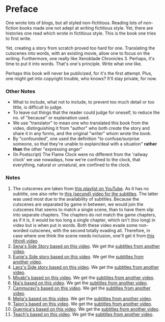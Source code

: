 # Preface

One wrote lots of blogs, but all styled non-fictitious. Reading lots of non-fiction books made one not adept at writing fictitious style. Yet, there are histories one read which wrote in fictitious style. This is the book one tries to first write. 

Yet, creating a story from scratch proved too hard for one. Translating the cutscenes into words, with an existing movie, allow one to focus on the writing. Furthermore, one really like Xenoblade Chronicles 3. Perhaps, it's time to put it into words. That's one's principle. Write what one like. 

Perhaps this book will never be publicized, for it's the first attempt. Plus, one might get into copyright trouble, who knows? It'll stay private, for now. 

### Other Notes

- What to include, what not to include, to prevent too much detail or too little, is difficult to judge. 
- To leave out things that the reader could judge for oneself, to reduce the no. of "because" or explanation used. 
- We use "translator" to mean one who translated this book from the video, distinguishing it from "author" who both _create_ the story and share it in any forms, and the original "writer" whom wrote the book.
- By "confounded", one used the definition "to confuse/surprise someone, so that they're unable to explain/deal with a situation" **rather than** the other "expressing anger"
- (In Postscript) The Flame Clock were no different from the 'railway clock' we use nowadays, how we're confined to the clock, that everything, natural or unnatural, are confined to the clock. 

### Notes

1. The cutscenes are taken from [this playlist on YouTube](https://www.youtube.com/watch?v=sXDE1P7WvI8&list=PLpVpBRIlzWuBPW1F4h7t1bJwl1567hzfY&index=3). As it has no subtitle, one also refer to [this (second) video for the subtitles](https://www.youtube.com/watch?v=UnuRO8WfZWc&t=382s&ab_channel=BeardBear). The latter was used most due to the availability of subtitles. Because the cutscenes are separated by game in between, we would join the cutscenes that seems to match a single scene, than to have them slip into separate chapters. The chapters do not match the game chapters, as if it is, it would be too long a single chapter, which isn't (too long) in video but is when put in words. Both these video evade some non-worded cutscenes, with the second totally evading all. Therefore, in case where one think the scene needs inclusion, one'll get it from [this (third) video](https://www.youtube.com/watch?v=me1dXXWnlbM&t=7711s&ab_channel=Gamer%27sLittlePlayground)
2. [Sena's Side Story based on this video](https://www.youtube.com/watch?v=5ps2YmjcoaE). We get the [subtitles from another video](https://www.youtube.com/watch?v=A6SR3Jzs-Nc).
3. [Eunie's Side story based on this video](https://www.youtube.com/watch?v=0oQQjtMNbz4). We get the [subtitles from another video](https://www.youtube.com/watch?v=E2vsvrxOoh0). 
4. [Lanz's Side story based on this video](https://www.youtube.com/watch?v=p3mGgeFerk4). We get the [subtitles from another video](https://www.youtube.com/watch?v=EGdDlrzmRQs). 
5. [Miyabi's based on this video](https://www.youtube.com/watch?v=enAiMucggtU). We get the [subtitles from another video](https://www.youtube.com/watch?v=UfCLgn0cKyo).
6. [Nia's based on this video](https://www.youtube.com/watch?v=qwfC6WdOgy4). We get the [subtitles from another video](https://www.youtube.com/watch?v=xU-ZRF4i0-Q).
7. [Cammuravi's based on this video](https://www.youtube.com/watch?v=zYpPSrJSR3c). We get the [subtitles from another video](https://www.youtube.com/watch?v=eplmqRF7Dd4).
8. [Melia's based on this video](https://www.youtube.com/watch?v=wg9q9NNwACo). We get the [subtitles from another video](https://www.youtube.com/watch?v=3QsHrDE5ttg).
9. [Taion's based on this video](https://www.youtube.com/watch?v=Oy9LfIy7pfc). We get the [subtitles from another video](https://www.youtube.com/watch?v=_MVcdrVQKPU). 
10. [Guernica's based on this video](https://www.youtube.com/watch?v=ZFJyVWlECLI). We get the [subtitles from another video](https://www.youtube.com/watch?v=cXnJoBnwYvY). 
11. [Teach's based on this video](https://www.youtube.com/watch?v=zE3gqkvjJZk). We get the [subtitles from another video](https://www.youtube.com/watch?v=3LmbdQ4-HSo). 